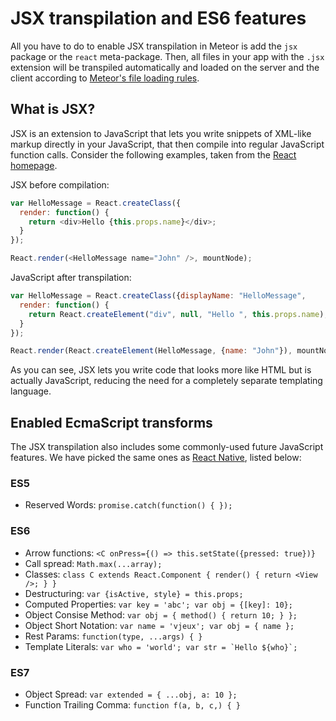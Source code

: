 <h1>JSX transpilation and ES6 features</h1>

All you have to do to enable JSX transpilation in Meteor is add the `jsx` package or the `react` meta-package. Then, all files in your app with the `.jsx` extension will be transpiled automatically and loaded on the server and the client according to [Meteor's file loading rules](http://docs.meteor.com/#/full/structuringyourapp).

## What is JSX?

JSX is an extension to JavaScript that lets you write snippets of XML-like markup directly in your JavaScript, that then compile into regular JavaScript function calls. Consider the following examples, taken from the [React homepage](https://facebook.github.io/react/).

JSX before compilation:

```js
var HelloMessage = React.createClass({
  render: function() {
    return <div>Hello {this.props.name}</div>;
  }
});

React.render(<HelloMessage name="John" />, mountNode);
```

JavaScript after transpilation:

```js
var HelloMessage = React.createClass({displayName: "HelloMessage",
  render: function() {
    return React.createElement("div", null, "Hello ", this.props.name);
  }
});

React.render(React.createElement(HelloMessage, {name: "John"}), mountNode);
```

As you can see, JSX lets you write code that looks more like HTML but is actually JavaScript, reducing the need for a completely separate templating language.

## Enabled EcmaScript transforms

The JSX transpilation also includes some commonly-used future JavaScript features. We have picked the same ones as [React Native](https://facebook.github.io/react-native/docs/javascript-environment.html#javascript-syntax-transformers), listed below:

### ES5

- Reserved Words: `promise.catch(function() { });`

### ES6

- Arrow functions: `<C onPress={() => this.setState({pressed: true})}`
- Call spread: `Math.max(...array);`
- Classes: `class C extends React.Component { render() { return <View />; } }`
- Destructuring: `var {isActive, style} = this.props;`
- Computed Properties: `var key = 'abc'; var obj = {[key]: 10};`
- Object Consise Method: `var obj = { method() { return 10; } };`
- Object Short Notation: `var name = 'vjeux'; var obj = { name };`
- Rest Params: `function(type, ...args) { }`
- Template Literals: ``var who = 'world'; var str = `Hello ${who}`;``

### ES7

- Object Spread: `var extended = { ...obj, a: 10 };`
- Function Trailing Comma: `function f(a, b, c,) { }`

